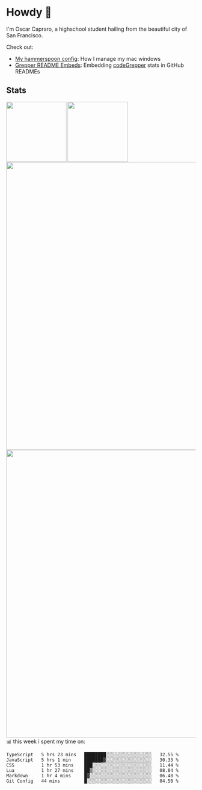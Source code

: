 # Howdy :wave:
I'm Oscar Capraro, a highschool student hailing from the beautiful city of San Francisco.


Check out:
- [My hammerspoon config](https://github.com/ocapraro/.hammerspoon): How I manage my mac windows
- [Grepper README Embeds](https://github.com/ocapraro/grepper-readme-embeds): Embedding [codeGrepper](codegrepper.com) stats in GitHub READMEs

## Stats

<div width="100%"><a href="https://github.com/anuraghazra/github-readme-stats">
<img align="left" height="160em" src="https://github-readme-stats.vercel.app/api?username=ocapraro&show_icons=true&theme=dark&count_private=true" />
<img align="left" height="160em" src="https://github-readme-stats.vercel.app/api/top-langs/?username=ocapraro&theme=dark&layout=compact&count_private=true" />
</a></div>

<br><br><br><br><br><br><br><br>
<div><a href="https://github.com/ocapraro/grepper-readme-embeds">
<img align="left" width="765em" src="https://grepper-readme-embeds.vercel.app/api/frameworks?id=44392&width=969" />
<br><br><br><br><br><br><br><br><br>
<img align="left" width="765em" src="https://grepper-readme-embeds.vercel.app/api/activity?name=Oscar%20Capraro&id=44392" />
</a></div>

<br><br><br><br><br><br><br><br><br>
📊 this week i spent my time on:
<!--START_SECTION:waka-->

```text
TypeScript   5 hrs 23 mins   ████████░░░░░░░░░░░░░░░░░   32.55 %
JavaScript   5 hrs 1 min     ███████▓░░░░░░░░░░░░░░░░░   30.33 %
CSS          1 hr 53 mins    ███░░░░░░░░░░░░░░░░░░░░░░   11.44 %
Lua          1 hr 27 mins    ██▒░░░░░░░░░░░░░░░░░░░░░░   08.84 %
Markdown     1 hr 4 mins     █▓░░░░░░░░░░░░░░░░░░░░░░░   06.48 %
Git Config   44 mins         █░░░░░░░░░░░░░░░░░░░░░░░░   04.50 %
```

<!--END_SECTION:waka-->
